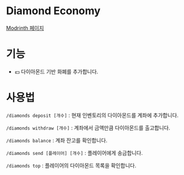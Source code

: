 # Diamond Economy
[Modrinth 페이지](https://modrinth.com/mod/diamond-economy)

# 기능
* :dollar: 다이아몬드 기반 화폐를 추가합니다. 

# 사용법

`/diamonds deposit [개수]` : 현재 인벤토리의 다이아몬드를 계좌에 추가합니다.

`/diamonds withdraw [개수]` : 계좌에서 금액만큼 다이아몬드를 출고합니다.

`/diamonds balance` : 계좌 잔고를 확인합니다.

`/diamonds send [플레이어] [개수]` : 플레이어에게 송금합니다.

`/diamonds top` : 플레이어의 다이아몬드 목록을 확인합니다.